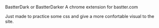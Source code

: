 BastterDark or BastterDarker
A chrome extension for bastter.com

Just made to practice some css and give a more confortable visual to the site.
